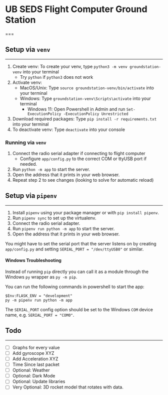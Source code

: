 # UB SEDS Flight Computer Ground Station
===

## Setup via `venv`
---

  1. Create venv: To create your venv, type `python3 -m venv groundstation-venv` into your terminal
      - Try `python` if `python3` does not work 
  3. Activate venv:
      - MacOS/Unix: Type `source groundstation-venv/bin/activate` into your terminal 
      - Windows: Type `groundstation-venv\Scripts\activate` into your terminal  
        - Windows 11: Open Powershell in Admin and run `Set-ExecutionPolicy -ExecutionPolicy Unrestricted`
  4. Download required packages: Type `pip install -r requirements.txt` into your terminal
  5. To deactivate venv: Type `deactivate` into your console

### Running via `venv`

  1. Connect the radio serial adapter if connecting to flight computer
      - Configure `app/config.py` to the correct COM or ttyUSB port if needed.
  2. Run `python -m app` to start the server.
  3. Open the address that it prints in your web browser.
  4. Repeat step 2 to see changes (looking to solve for automatic reload)

## Setup via `pipenv` 
---

  1. Install `pipenv` using your package manager or with `pip install pipenv`.
  2. Run `pipenv sync` to set up the virtualenv.
  3. Connect the radio serial adapter.
  4. Run `pipenv run python -m app` to start the server.
  5. Open the address that it prints in your web browser.

You might have to set the serial port that the server listens on by creating
`app/config.py` and setting `SERIAL_PORT = "/dev/ttyUSB0"` or similar.

#### Windows Troubleshooting

Instead of running `pip` directly you can call it as a module through the
Windows `py` wrapper as `py -m pip`.

You can run the following commands in powershell to start the app:
```
$Env:FLASK_ENV = "development"
py -m pipenv run python -m app
```

The `SERIAL_PORT` config option should be set to the Windows `COM` device name,
e.g. `SERIAL_PORT = "COM0"`.


## Todo
---

- [ ] Graphs for every value
- [ ] Add gyroscope XYZ
- [ ] Add Acceleration XYZ
- [ ] Time Since last packet
- [ ] Optional: Weather
- [ ] Optional: Dark Mode
- [ ] Optional: Update libraries
- [ ] Very Optional: 3D rocket model that rotates with data.
